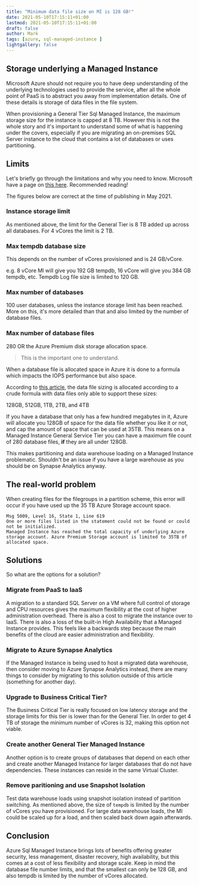 ```yaml
---
title: "Minimum data file size on MI is 128 GB!"
date: 2021-05-10T17:15:11+01:00
lastmod: 2021-05-10T17:15:11+01:00
draft: false
author: Mark
tags: [azure, sql-managed-instance ]
lightgallery: false
---
```

## Storage underlying a Managed Instance

Microsoft Azure should not require you to have deep understanding of the underlying technologies used to provide the service, after all the whole point of PaaS is to abstract you away from implementation details. One of these details is storage of data files in the file system.

When provisioning a General Tier Sql Managed Instance, the maximum storage size for the instance is capped at 8 TB. However this is not the whole story and it's important to understand some of what is happening under the covers, especially if you are migrating an on-premises SQL Server instance to the cloud that contains a lot of databases or uses partitioning.

## Limits

Let's briefly go through the limitations and why you need to know. Microsoft have a page on [this here](https://docs.microsoft.com/en-us/azure/azure-sql/managed-instance/resource-limits). Recommended reading!

The figures below are correct at the time of publishing in May 2021.
### Instance storage limit

As mentioned above, the limit for the General Tier is 8 TB added up across all databases. For 4 vCores the limit is 2 TB.

### Max tempdb database size

This depends on the number of vCores provisioned and is 24 GB/vCore.

e.g. 8 vCore MI will give you 192 GB tempdb, 16 vCore will give you 384 GB tempdb, etc. Tempdb Log file size is limited to 120 GB.

### Max number of databases

100 user databases, unless the instance storage limit has been reached. More on this, it's more detailed than that and also limited by the number of database files.

### Max number of database files

280 OR the Azure Premium disk storage allocation space. 

> This is the important one to understand. 

When a database file is allocated space in Azure it is done to a formula which impacts the IOPS performance but also space.

According to [this article](https://techcommunity.microsoft.com/t5/azure-sql/reaching-azure-disk-storage-limit-on-general-purpose-azure-sql/ba-p/386234), the data file sizing is allocated according to a crude formula with data files only able to support these sizes:

128GB, 512GB, 1TB, 2TB, and 4TB

If you have a database that only has a few hundred megabytes in it, Azure will allocate you 128GB of space for the data file whether you like it or not, and cap the amount of space that can be used at 35TB. This means on a Managed Instance General Service Tier you can have a maximum file count of 280 database files, **if** they are all under 128GB.

This makes partitioning and data warehouse loading on a Managed Instance problematic. Shouldn't be an issue if you have a large warehouse as you should be on Synapse Analytics anyway.

## The real-world problem

When creating files for the filegroups in a partition scheme, this error will occur if you have used up the 35 TB Azure Storage account space.

```
Msg 5009, Level 16, State 1, Line 619
One or more files listed in the statement could not be found or could not be initialized.
Managed Instance has reached the total capacity of underlying Azure storage account. Azure Premium Storage account is limited to 35TB of allocated space.
```
## Solutions

So what are the options for a solution?

### Migrate from PaaS to IaaS

A migration to a standard SQL Server on a VM where full control of storage and CPU resources gives the maximum flexibility at the cost of higher administration overhead. There is also a cost to migrate the instance over to IaaS. There is also a loss of the built-in High Availability that a Managed Instance provides. This feels like a backwards step because the main benefits of the cloud are easier administration and flexibility.

### Migrate to Azure Synapse Analytics

If the Managed Instance is being used to host a migrated data warehouse, then consider moving to Azure Synapse Analytics instead, there are many things to consider by migrating to this solution outside of this article (something for another day).

### Upgrade to Business Critical Tier?

The Business Critical Tier is really focused on low latency storage and the storage limits for this tier is lower than for the General Tier. In order to get 4 TB of storage the minimum number of vCores is 32, making this option not viable.

### Create another General Tier Managed Instance

Another option is to create groups of databases that depend on each other and create another Managed Instance for larger databases that do not have dependencies. These instances can reside in the same Virtual Cluster.

### Remove paritioning and use Snapshot Isolation

Test data warehouse loads using snapshot isolation instead of partition switching. As mentioned above, the size of `tempdb` is limited by the number of vCores you have provisioned. For large data warehouse loads, the MI could be scaled up for a load, and then scaled back down again afterwards.

## Conclusion

Azure Sql Managed Instance brings lots of benefits offering greater security, less management, disaster recovery, high availability, but this comes at a cost of less flexibility and storage scale. Keep in mind the database file number limits, and that the smallest can only be 128 GB, and also tempdb is limited by the number of vCores allocated.